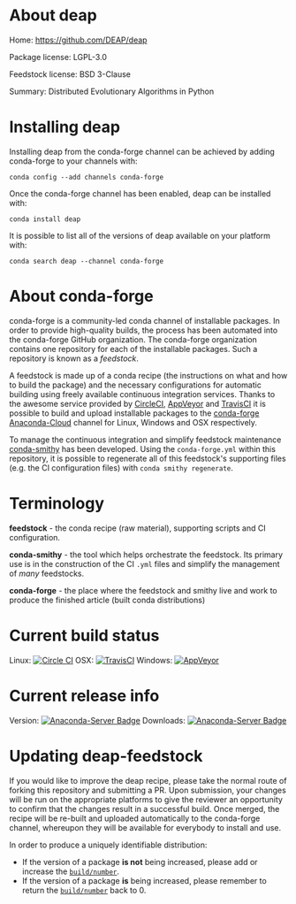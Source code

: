 About deap
==========

Home: https://github.com/DEAP/deap

Package license: LGPL-3.0

Feedstock license: BSD 3-Clause

Summary: Distributed Evolutionary Algorithms in Python



Installing deap
===============

Installing deap from the conda-forge channel can be achieved by adding conda-forge to your channels with:

```
conda config --add channels conda-forge
```

Once the conda-forge channel has been enabled, deap can be installed with:

```
conda install deap
```

It is possible to list all of the versions of deap available on your platform with:

```
conda search deap --channel conda-forge
```


About conda-forge
=================

conda-forge is a community-led conda channel of installable packages.
In order to provide high-quality builds, the process has been automated into the
conda-forge GitHub organization. The conda-forge organization contains one repository 
for each of the installable packages. Such a repository is known as a *feedstock*.

A feedstock is made up of a conda recipe (the instructions on what and how to build
the package) and the necessary configurations for automatic building using freely
available continuous integration services. Thanks to the awesome service provided by
[CircleCI](https://circleci.com/), [AppVeyor](http://www.appveyor.com/)
and [TravisCI](https://travis-ci.org/) it is possible to build and upload installable
packages to the [conda-forge](https://anaconda.org/conda-forge)
[Anaconda-Cloud](http://docs.anaconda.org/) channel for Linux, Windows and OSX respectively.

To manage the continuous integration and simplify feedstock maintenance
[conda-smithy](http://github.com/conda-forge/conda-smithy) has been developed.
Using the ``conda-forge.yml`` within this repository, it is possible to regenerate all of
this feedstock's supporting files (e.g. the CI configuration files) with ``conda smithy regenerate``.


Terminology
===========

**feedstock** - the conda recipe (raw material), supporting scripts and CI configuration.

**conda-smithy** - the tool which helps orchestrate the feedstock.
                   Its primary use is in the construction of the CI ``.yml`` files
                   and simplify the management of *many* feedstocks.

**conda-forge** - the place where the feedstock and smithy live and work to
                  produce the finished article (built conda distributions)

Current build status
====================

Linux: [![Circle CI](https://circleci.com/gh/conda-forge/deap-feedstock.svg?style=svg)](https://circleci.com/gh/conda-forge/deap-feedstock)
OSX: [![TravisCI](https://travis-ci.org/conda-forge/deap-feedstock.svg?branch=master)](https://travis-ci.org/conda-forge/deap-feedstock) 
Windows: [![AppVeyor](https://ci.appveyor.com/api/projects/status/github/conda-forge/deap-feedstock?svg=True)](https://ci.appveyor.com/project/conda-forge/deap-feedstock/branch/master)

Current release info
====================
Version: [![Anaconda-Server Badge](https://anaconda.org/conda-forge/deap/badges/version.svg)](https://anaconda.org/conda-forge/deap)
Downloads: [![Anaconda-Server Badge](https://anaconda.org/conda-forge/deap/badges/downloads.svg)](https://anaconda.org/conda-forge/deap)


Updating deap-feedstock
=======================

If you would like to improve the deap recipe, please take the normal
route of forking this repository and submitting a PR. Upon submission, your changes will
be run on the appropriate platforms to give the reviewer an opportunity to confirm that the
changes result in a successful build. Once merged, the recipe will be re-built and uploaded
automatically to the conda-forge channel, whereupon they will be available for everybody to
install and use.

In order to produce a uniquely identifiable distribution:
 * If the version of a package **is not** being increased, please add or increase
   the [``build/number``](http://conda.pydata.org/docs/building/meta-yaml.html#build-number-and-string). 
 * If the version of a package **is** being increased, please remember to return
   the [``build/number``](http://conda.pydata.org/docs/building/meta-yaml.html#build-number-and-string)
   back to 0.
